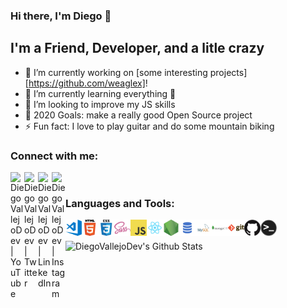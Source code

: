 ### Hi there, I'm Diego 👋

## I'm a Friend, Developer, and a litle crazy
- 🔭 I’m currently working on [some interesting projects][https://github.com/weaglex]!
- 🌱 I’m currently learning everything 🤣
- 👯 I’m looking to improve my JS skills
- 🥅 2020 Goals: make a really good Open Source project
- ⚡ Fun fact: I love to play guitar and do some mountain biking

### Connect with me:

[<img align="left" alt="DiegoVallejoDev | YouTube" width="22px" src="https://cdn.jsdelivr.net/npm/simple-icons@v3/icons/youtube.svg" />][youtube]
[<img align="left" alt="DiegoVallejoDev | Twitter" width="22px" src="https://cdn.jsdelivr.net/npm/simple-icons@v3/icons/twitter.svg" />][twitter]
[<img align="left" alt="DiegoVallejoDev | LinkedIn" width="22px" src="https://cdn.jsdelivr.net/npm/simple-icons@v3/icons/linkedin.svg" />][linkedin]
[<img align="left" alt="DiegoVallejoDev | Instagram" width="22px" src="https://cdn.jsdelivr.net/npm/simple-icons@v3/icons/instagram.svg" />][instagram]

<br />

### Languages and Tools:

<img align="left" alt="Visual Studio Code" width="26px" src="https://raw.githubusercontent.com/github/explore/80688e429a7d4ef2fca1e82350fe8e3517d3494d/topics/visual-studio-code/visual-studio-code.png" />
<img align="left" alt="HTML5" width="26px" src="https://raw.githubusercontent.com/github/explore/80688e429a7d4ef2fca1e82350fe8e3517d3494d/topics/html/html.png" />
<img align="left" alt="CSS3" width="26px" src="https://raw.githubusercontent.com/github/explore/80688e429a7d4ef2fca1e82350fe8e3517d3494d/topics/css/css.png" />
<img align="left" alt="Sass" width="26px" src="https://raw.githubusercontent.com/github/explore/80688e429a7d4ef2fca1e82350fe8e3517d3494d/topics/sass/sass.png" />
<img align="left" alt="JavaScript" width="26px" src="https://raw.githubusercontent.com/github/explore/80688e429a7d4ef2fca1e82350fe8e3517d3494d/topics/javascript/javascript.png" />
<img align="left" alt="React" width="26px" src="https://raw.githubusercontent.com/github/explore/80688e429a7d4ef2fca1e82350fe8e3517d3494d/topics/react/react.png" />
<img align="left" alt="Node.js" width="26px" src="https://raw.githubusercontent.com/github/explore/80688e429a7d4ef2fca1e82350fe8e3517d3494d/topics/nodejs/nodejs.png" />
<img align="left" alt="SQL" width="26px" src="https://raw.githubusercontent.com/github/explore/80688e429a7d4ef2fca1e82350fe8e3517d3494d/topics/sql/sql.png" />
<img align="left" alt="MySQL" width="26px" src="https://raw.githubusercontent.com/github/explore/80688e429a7d4ef2fca1e82350fe8e3517d3494d/topics/mysql/mysql.png" />
<img align="left" alt="MongoDB" width="26px" src="https://raw.githubusercontent.com/github/explore/80688e429a7d4ef2fca1e82350fe8e3517d3494d/topics/mongodb/mongodb.png" />
<img align="left" alt="Git" width="26px" src="https://raw.githubusercontent.com/github/explore/80688e429a7d4ef2fca1e82350fe8e3517d3494d/topics/git/git.png" />
<img align="left" alt="GitHub" width="26px" src="https://raw.githubusercontent.com/github/explore/78df643247d429f6cc873026c0622819ad797942/topics/github/github.png" />
<img align="left" alt="HTML5" width="26px" src="https://raw.githubusercontent.com/github/explore/80688e429a7d4ef2fca1e82350fe8e3517d3494d/topics/terminal/terminal.png" />

<br />
<br />

<img align="left" alt="DiegoVallejoDev's Github Stats" src="https://github-readme-stats.codestackr.vercel.app/api?username=DiegoVallejoDev&show_icons=true&hide_border=true" />

[twitter]: https://twitter.com/Destructor1702
[youtube]: https://www.youtube.com/channel/UC2cGC-9iYLoq36cakAFLgSg
[instagram]: https://www.instagram.com/diego_1702
[linkedin]: https://www.linkedin.com/in/diego-vallejo/
